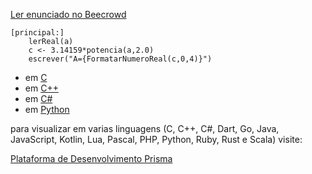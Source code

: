 [Ler enunciado no Beecrowd](https://www.beecrowd.com.br/judge/en/problems/view/1002)

``` 
[principal:]
    lerReal(a)
    c <- 3.14159*potencia(a,2.0)
    escrever("A={FormatarNumeroReal(c,0,4)}")
```

- em [C](https://prism-dev-platform.herokuapp.com/tela-demo-transpilado.html?idDemo=2&idTarget=1)
- em [C++](https://prism-dev-platform.herokuapp.com/tela-demo-transpilado.html?idDemo=2&idTarget=2)
- em [C#](https://prism-dev-platform.herokuapp.com/tela-demo-transpilado.html?idDemo=2&idTarget=3)
- em [Python](https://prism-dev-platform.herokuapp.com/tela-demo-transpilado.html?idDemo=2&idTarget=12)

para visualizar em varias linguagens (C, C++, C#, Dart, Go, Java, JavaScript, Kotlin, Lua, Pascal, PHP, Python, Ruby, Rust e Scala) visite:

[Plataforma de Desenvolvimento Prisma](https://prism-dev-platform.herokuapp.com/tela-demo.html?idDemo=2)
